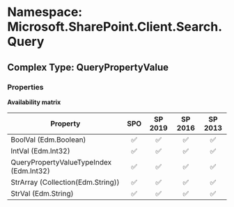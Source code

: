 # Namespace: Microsoft.SharePoint.Client.Search.Query

## Complex Type: QueryPropertyValue

### Properties

**Availability matrix**

Property | SPO | SP 2019 | SP 2016 | SP 2013
----------|:---:|:-------:|:-------:|:-------:
BoolVal (Edm.Boolean) | ✅ | ✅ | ✅ | ✅
IntVal (Edm.Int32) | ✅ | ✅ | ✅ | ✅
QueryPropertyValueTypeIndex (Edm.Int32) | ✅ | ✅ | ✅ | ✅
StrArray (Collection(Edm.String)) | ✅ | ✅ | ✅ | ✅
StrVal (Edm.String) | ✅ | ✅ | ✅ | ✅